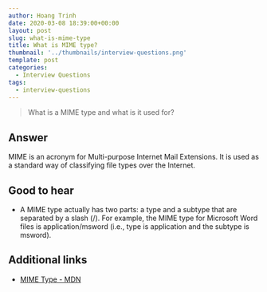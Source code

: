 ```yaml
---
author: Hoang Trinh
date: 2020-03-08 18:39:00+00:00
layout: post
slug: what-is-mime-type
title: What is MIME type?
thumbnail: '../thumbnails/interview-questions.png'
template: post
categories:
  - Interview Questions
tags:
  - interview-questions
---
```


> What is a MIME type and what is it used for?

## Answer

MIME is an acronym for Multi-purpose Internet Mail Extensions. It is used as a standard way of classifying file types over the Internet.

## Good to hear

- A MIME type actually has two parts: a type and a subtype that are separated by a slash (/). For example, the MIME type for Microsoft Word files is application/msword (i.e., type is application and the subtype is msword).

## Additional links

- [MIME Type - MDN](https://developer.mozilla.org/en-US/docs/Web/HTTP/Basics_of_HTTP/MIME_types)
